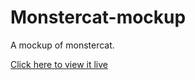 # Monstercat-mockup
A mockup of monstercat.

<a href="https://not-monstercat.netlify.app/">Click here to view it live</a>
